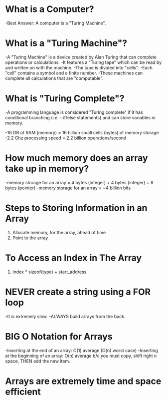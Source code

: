 # What is a Computer?

-Best Answer: A computer is a "Turing Machine".

# What is a "Turing Machine"?

-A "Turing Machine" is a device created by Alan Turing that can complete
operations or calculations.
-It features a "Turing tape" which can be read by and written
on with the machine.
-The tape is divided into "cells".
-Each "cell" contains a symbol and a finite number.
-These machines can complete all calculations that are "computable".

# What is "Turing Complete"?

-A programming language is considered "Turing complete" if it has
conditional branching (i.e. - if/else statements) and can store variables
in memory.

-16 GB of RAM (memory) = 16 billion small cells (bytes) of memory storage
-2.2 Ghz processing speed = 2.2 billion operations/second

# How much memory does an array take up in memory?

-memory storage for an array = 4 bytes (integer) + 4 bytes (integer) + 8 bytes (pointer)
-memory storage for an array = ~4 billion bits

# Steps to Storing Information in an Array

1. Allocate memory, for the array, ahead of time
2. Point to the array

# To Access an Index in The Array

1. index \* sizeof(type) + start_address

# NEVER create a string using a FOR loop

-It is extremely slow.
-ALWAYS build arrays from the back.

# BIG O Notation for Arrays

-Inserting at the end of an array: O(1) average (O(n) worst case)
-Inserting at the beginning of an array: O(n) average b/c you must copy,
shift right n space, THEN add the new item.

# Arrays are extremely time and space efficient
